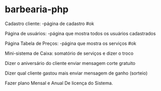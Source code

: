 # barbearia-php

Cadastro cliente: 
    -página de cadastro #ok

Página de usuários:
    -página que mostra todos os usuários cadastrados

Página Tabela de Preços:
    -página que mostra os serviços #ok

Mini-sistema de Caixa: somatório de serviços e dizer o troco

Dizer o aniversário do cliente enviar mensagem corte gratuito

Dizer qual cliente gastou mais enviar mensagem de ganho (sorteio)

Fazer plano Mensal e Anual De licença do Sistema.